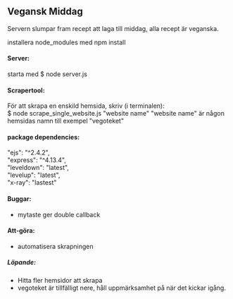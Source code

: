 ## Vegansk Middag

Servern slumpar fram recept att laga till middag, alla recept är veganska.

installera node_modules med npm install  

#### Server:

starta med $ node server.js

#### Scrapertool:  
För att skrapa en enskild hemsida, skriv (i terminalen):  
$ node scrape_single_website.js "website name"
"website name" är någon hemsidas namn till exempel "vegoteket"

#### package dependencies:
  "ejs": "^2.4.2",  
  "express": "^4.13.4",  
  "leveldown": "latest",  
  "levelup": "latest",  
  "x-ray":  "lastest"

#### Buggar:
- mytaste ger double callback

#### Att-göra:
- automatisera skrapningen

##### Löpande:
- Hitta fler hemsidor att skrapa
- vegoteket är tillfälligt nere, håll uppmärksamhet på när det kickar igång.
